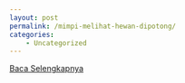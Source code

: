 ```yaml
---
layout: post
permalink: /mimpi-melihat-hewan-dipotong/
categories:
    - Uncategorized
---
```


[Baca Selengkapnya](/03)